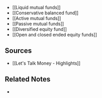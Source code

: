 - [[Liquid mutual funds]]
- [[Conservative balanced fund]]
- [[Active mutual funds]]
- [[Passive mutual funds]]
- [[Diversified equity fund]]
- [[Open and closed ended equity funds]]

## Sources
- [[Let's Talk Money - Highlights]]

## Related Notes
- 